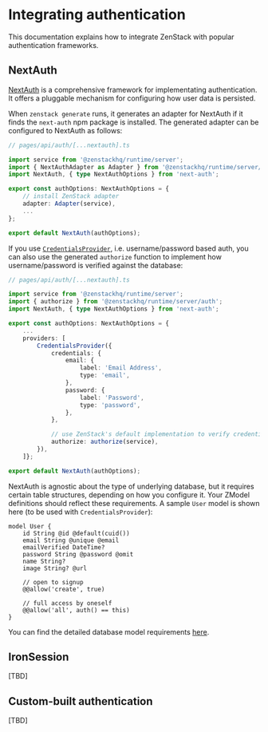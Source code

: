 # Integrating authentication

This documentation explains how to integrate ZenStack with popular authentication frameworks.

## NextAuth

[NextAuth](https://next-auth.js.org/) is a comprehensive framework for implementating authentication. It offers a pluggable mechanism for configuring how user data is persisted.

When `zenstack generate` runs, it generates an adapter for NextAuth if it finds the `next-auth` npm package is installed. The generated adapter can be configured to NextAuth as follows:

```ts
// pages/api/auth/[...nextauth].ts

import service from '@zenstackhq/runtime/server';
import { NextAuthAdapter as Adapter } from '@zenstackhq/runtime/server/auth';
import NextAuth, { type NextAuthOptions } from 'next-auth';

export const authOptions: NextAuthOptions = {
    // install ZenStack adapter
    adapter: Adapter(service),
    ...
};

export default NextAuth(authOptions);
```

If you use [`CredentialsProvider`](https://next-auth.js.org/providers/credentials ':target=blank'), i.e. username/password based auth, you can also use the generated `authorize` function to implement how username/password is verified against the database:

```ts
// pages/api/auth/[...nextauth].ts

import service from '@zenstackhq/runtime/server';
import { authorize } from '@zenstackhq/runtime/server/auth';
import NextAuth, { type NextAuthOptions } from 'next-auth';

export const authOptions: NextAuthOptions = {
    ...
    providers: [
        CredentialsProvider({
            credentials: {
                email: {
                    label: 'Email Address',
                    type: 'email',
                },
                password: {
                    label: 'Password',
                    type: 'password',
                },
            },

            // use ZenStack's default implementation to verify credentials
            authorize: authorize(service),
        }),
    ]};

export default NextAuth(authOptions);
```

NextAuth is agnostic about the type of underlying database, but it requires certain table structures, depending on how you configure it. Your ZModel definitions should reflect these requirements. A sample `User` model is shown here (to be used with `CredentialsProvider`):

```zmodel
model User {
    id String @id @default(cuid())
    email String @unique @email
    emailVerified DateTime?
    password String @password @omit
    name String?
    image String? @url

    // open to signup
    @@allow('create', true)

    // full access by oneself
    @@allow('all', auth() == this)
}
```

You can find the detailed database model requirements [here](https://next-auth.js.org/adapters/models ':target=blank').

## IronSession

[TBD]

## Custom-built authentication

[TBD]
